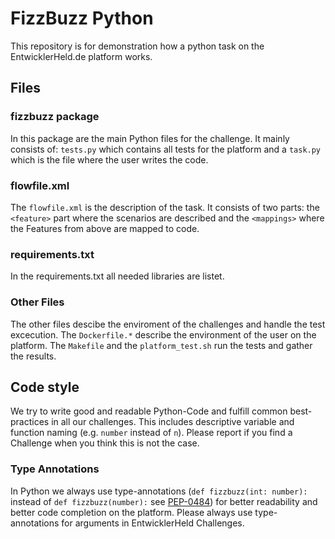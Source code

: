 # FizzBuzz Python
This repository is for demonstration how a python task on the EntwicklerHeld.de platform works.

## Files
### fizzbuzz package
In this package are the main Python files for the challenge. It mainly consists of: `tests.py` which contains all tests for the platform and a `task.py` which is the file where the user writes the code.

### flowfile.xml
The `flowfile.xml` is the description of the task. It consists of two parts: the `<feature>` part where the scenarios are described and the `<mappings>` where the Features from above are mapped to code. 

### requirements.txt
In the requirements.txt all needed libraries are listet. 

### Other Files
The other files descibe the enviroment of the challenges and handle the test excecution. The `Dockerfile.*` describe the environment of the user on the platform. The `Makefile` and the `platform_test.sh` run the tests and gather the results. 


## Code style
We try to write good and readable Python-Code and fulfill common best-practices in all our challenges. This includes descriptive variable and function naming (e.g. `number` instead of `n`). Please report if you find a Challenge when you think this is not the case. 

### Type Annotations
In Python we always use type-annotations (`def fizzbuzz(int: number):` instead of `def fizzbuzz(number):` see <a href ="https://www.python.org/dev/peps/pep-0484/">PEP-0484</a>) for better readability and better code completion on the platform. Please always use type-annotations for arguments in EntwicklerHeld Challenges.
